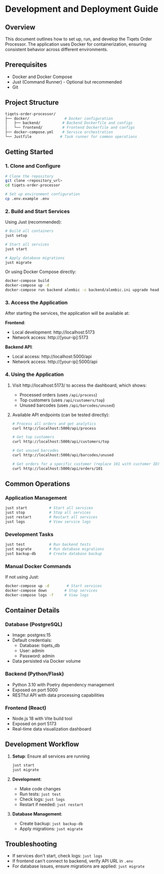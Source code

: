 # Development and Deployment Guide

## Overview
This document outlines how to set up, run, and develop the Tiqets Order Processor. The application uses Docker for containerization, ensuring consistent behavior across different environments.

## Prerequisites
- Docker and Docker Compose
- Just (Command Runner) - Optional but recommended
- Git

## Project Structure
```bash
tiqets-order-processor/
├── docker/                # Docker configuration
│   ├── backend/          # Backend Dockerfile and configs
│   └── frontend/         # Frontend Dockerfile and configs
├── docker-compose.yml    # Service orchestration
└── Justfile             # Task runner for common operations
```

## Getting Started

### 1. Clone and Configure
```bash
# Clone the repository
git clone <repository_url>
cd tiqets-order-processor

# Set up environment configuration
cp .env.example .env
```

### 2. Build and Start Services
Using Just (recommended):
```bash
# Build all containers
just setup

# Start all services
just start

# Apply database migrations
just migrate
```

Or using Docker Compose directly:
```bash
docker-compose build
docker-compose up -d
docker-compose run backend alembic -c backend/alembic.ini upgrade head
```

### 3. Access the Application
After starting the services, the application will be available at:

**Frontend**:
- Local development: http://localhost:5173
- Network access: http://[your-ip]:5173

**Backend API**:
- Local access: http://localhost:5000/api
- Network access: http://[your-ip]:5000/api

### 4. Using the Application

1. Visit http://localhost:5173/ to access the dashboard, which shows:
   - Processed orders (uses `/api/process`)
   - Top customers (uses `/api/customers/top`)
   - Unused barcodes (uses `/api/barcodes/unused`)

2. Available API endpoints (can be tested directly):
   ```bash
   # Process all orders and get analytics
   curl http://localhost:5000/api/process
   
   # Get top customers
   curl http://localhost:5000/api/customers/top
   
   # Get unused barcodes
   curl http://localhost:5000/api/barcodes/unused
   
   # Get orders for a specific customer (replace 101 with customer ID)
   curl http://localhost:5000/api/orders/101

## Common Operations

### Application Management
```bash
just start          # Start all services
just stop           # Stop all services
just restart        # Restart all services
just logs           # View service logs
```

### Development Tasks
```bash
just test           # Run backend tests
just migrate        # Run database migrations
just backup-db      # Create database backup
```

### Manual Docker Commands
If not using Just:
```bash
docker-compose up -d        # Start services
docker-compose down        # Stop services
docker-compose logs -f     # View logs
```

## Container Details

### Database (PostgreSQL)
- Image: postgres:15
- Default credentials:
  - Database: tiqets_db
  - User: admin
  - Password: admin
- Data persisted via Docker volume

### Backend (Python/Flask)
- Python 3.10 with Poetry dependency management
- Exposed on port 5000
- RESTful API with data processing capabilities

### Frontend (React)
- Node.js 18 with Vite build tool
- Exposed on port 5173
- Real-time data visualization dashboard

## Development Workflow
1. **Setup**: Ensure all services are running
   ```bash
   just start
   just migrate
   ```

2. **Development**:
   - Make code changes
   - Run tests: `just test`
   - Check logs: `just logs`
   - Restart if needed: `just restart`

3. **Database Management**:
   - Create backup: `just backup-db`
   - Apply migrations: `just migrate`

## Troubleshooting
- If services don't start, check logs: `just logs`
- If frontend can't connect to backend, verify API URL in `.env`
- For database issues, ensure migrations are applied: `just migrate`
